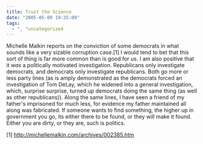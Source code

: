 ```yaml
---
title: Trust the Science
date: "2005-05-09 19:35:00"
tags:
  - ", "uncategorized
---
```

<p>Michelle Malkin reports on the conviction of some democrats in
what sounds like a very sizable corruption case.[1] I would tend
to bet that this sort of thing is far more common than is good
for us.  I am also positive that it <em>was</em> a politically
motivated investigation.  Republicans only investigate democrats,
and democrats only investigate republicans.  Both go more or less
party lines (as is amply demonstrated as the democrats forced
an investigation of Tom DeLay, which he widened into a general
investigation, which, surprise surprise, turned up democrats doing
the same thing (as well as other republicans)).  Along the same
lines, I have seen a friend of my father's imprisoned for much
less, for evidence my father maintained all along was fabricated.
If someone wants to find something, the higher up in government
you go, its either there to be found, or they will make it found.
Either you are dirty, or they are, such is politics.</p>

[1] http://michellemalkin.com/archives/002385.htm

